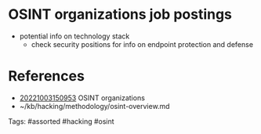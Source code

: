 # OSINT organizations job postings
- potential info on technology stack
  - check security positions for info on endpoint protection and defense

# References
- [20221003150953](/zet/20221003150953/README.md) OSINT organizations
- ~/kb/hacking/methodology/osint-overview.md

Tags:
    #assorted #hacking #osint

